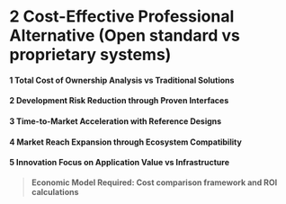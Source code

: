 # 2 Cost-Effective Professional Alternative (Open standard vs proprietary systems)


#### 1 Total Cost of Ownership Analysis vs Traditional Solutions


#### 2 Development Risk Reduction through Proven Interfaces


#### 3 Time-to-Market Acceleration with Reference Designs


#### 4 Market Reach Expansion through Ecosystem Compatibility


#### 5 Innovation Focus on Application Value vs Infrastructure


> **Economic Model Required: Cost comparison framework and ROI calculations**

